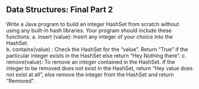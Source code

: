 ## Data Structures: Final Part 2
Write a Java program to build an integer HashSet from scratch without using any built-in hash  libraries. Your program should include these functions:
a. insert (value): Insert any integer of your choice into the HashSet.  
b. contains(value) : Check the HashSet for the “value”. Return “True” if the particular integer exists in the HashSet else return “Hey Nothing there”.
c. remove(value): To remove an integer contained in the HashSet. If the integer to be removed does not exist in the HashSet, return “Hey value does not exist at all”, else remove the integer from the HashSet and return “Removed”. 